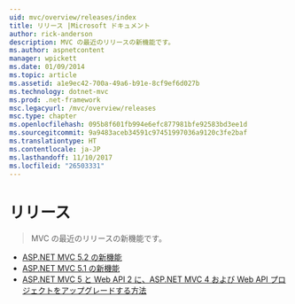 ```yaml
---
uid: mvc/overview/releases/index
title: リリース |Microsoft ドキュメント
author: rick-anderson
description: MVC の最近のリリースの新機能です。
ms.author: aspnetcontent
manager: wpickett
ms.date: 01/09/2014
ms.topic: article
ms.assetid: a1e9ec42-700a-49a6-b91e-8cf9ef6d027b
ms.technology: dotnet-mvc
ms.prod: .net-framework
msc.legacyurl: /mvc/overview/releases
msc.type: chapter
ms.openlocfilehash: 095b8f601fb994e6efc877981bfe92583bd3ee1d
ms.sourcegitcommit: 9a9483aceb34591c97451997036a9120c3fe2baf
ms.translationtype: HT
ms.contentlocale: ja-JP
ms.lasthandoff: 11/10/2017
ms.locfileid: "26503331"
---
```

<a name="releases"></a>リリース
====================
> MVC の最近のリリースの新機能です。


- [ASP.NET MVC 5.2 の新機能](whats-new-in-aspnet-mvc-52.md)
- [ASP.NET MVC 5.1 の新機能](mvc51-release-notes.md)
- [ASP.NET MVC 5 と Web API 2 に、ASP.NET MVC 4 および Web API プロジェクトをアップグレードする方法](how-to-upgrade-an-aspnet-mvc-4-and-web-api-project-to-aspnet-mvc-5-and-web-api-2.md)
